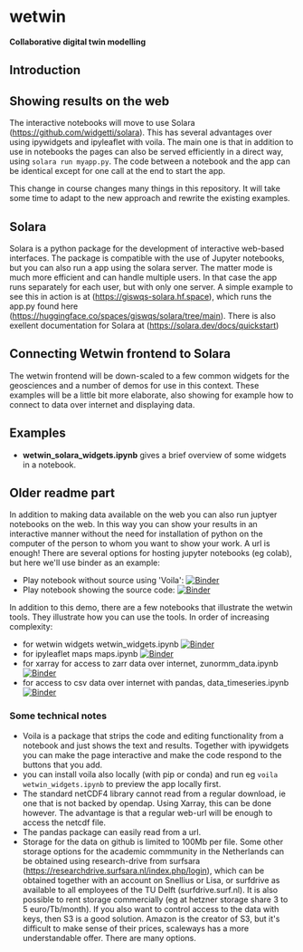 # wetwin
__Collaborative digital twin modelling__

## Introduction

## Showing results on the web

The interactive notebooks will move to use Solara (https://github.com/widgetti/solara). This has several advantages over using ipywidgets and ipyleaflet with voila. The main one is that in addition to use in notebooks the pages can also be served efficiently in a direct way, using `solara run myapp.py`. The code between a notebook and the app can be identical except for one call at the end to start the app.

This change in course changes many things in this repository. It will take some time to adapt to the new approach and rewrite the existing examples.

## Solara

Solara is a python package for the development of interactive web-based interfaces. The package is compatible with the use of Jupyter notebooks, but you can also run a app using the solara server. The matter mode is much more efficient and can handle multiple users. In that case the app runs separately for each user, but with only one server. A simple example to see this in action is at (https://giswqs-solara.hf.space), which runs the app.py found here (https://huggingface.co/spaces/giswqs/solara/tree/main). There is also exellent documentation for Solara at (https://solara.dev/docs/quickstart)

## Connecting Wetwin frontend to Solara

The wetwin frontend will be down-scaled to a few common widgets for the geosciences and a number of demos for use in this context. These examples will be a little bit more elaborate, also showing for example how to connect to data over internet and displaying data.

## Examples

- __wetwin_solara_widgets.ipynb__ gives a brief overview of some widgets in a notebook. 

## Older readme part

In addition to making data available on the web you can also run juptyer notebooks on the web. In this way you can show your results in an interactive manner without the need for installation of python on the computer of the person to whom you want to show your work. A url is enough! There are several options for hosting jupyter notebooks (eg colab), but here we'll use binder as an example: 

- Play notebook without source using 'Voila':
[![Binder](https://mybinder.org/badge_logo.svg)](https://mybinder.org/v2/gh/robot144/wetwin/HEAD?labpath=wetwin_dcsm_maps.ipynb) 
- Play notebook showing the source code: [![Binder](https://mybinder.org/badge_logo.svg)](https://mybinder.org/v2/gh/robot144/wetwin/HEAD?urlpath=voila%2Frender%2Fwetwin_dcsm_maps.ipynb)

In addition to this demo, there are a few notebooks that illustrate the wetwin tools. They illustrate how you can use the tools. In order of increasing complexity:

- for wetwin widgets wetwin_widgets.ipynb [![Binder](https://mybinder.org/badge_logo.svg)](https://mybinder.org/v2/gh/robot144/wetwin/HEAD?labpath=wetwin_widgets.ipynb)
- for ipyleaflet maps maps.ipynb [![Binder](https://mybinder.org/badge_logo.svg)](https://mybinder.org/v2/gh/robot144/wetwin/HEAD?labpath=maps.ipynb)
- for xarray for access to zarr data over internet, zunormm_data.ipynb [![Binder](https://mybinder.org/badge_logo.svg)](https://mybinder.org/v2/gh/robot144/wetwin/HEAD?labpath=zunormm_data.ipynb)
- for access to csv data over internet with pandas, data_timeseries.ipynb [![Binder](https://mybinder.org/badge_logo.svg)](https://mybinder.org/v2/gh/robot144/wetwin/HEAD?labpath=data_timeseries.ipynb)


### Some technical notes

- Voila is a package that strips the code and editing functionality from a notebook and just shows the text and results. Together with ipywidgets you can make the page interactive and make the code respond to the buttons that you add.
- you can install voila also locally (with pip or conda) and run eg `voila wetwin_widgets.ipynb` to preview the app locally first.
- The standard netCDF4 library cannot read from a regular download, ie one that is not backed by opendap. Using Xarray, this can be done however. The advantage is that a regular web-url will be enough to access the netcdf file. 
- The pandas package can easily read from a url.
- Storage for the data on github is limited to 100Mb per file. Some other storage options for the academic commmunity in the Netherlands can be obtained  using research-drive from surfsara (https://researchdrive.surfsara.nl/index.php/login), which can be obtained together with an account on Snellius or Lisa, or surfdrive as available to all employees of the TU Delft (surfdrive.surf.nl). It is also possible to rent storage commercially (eg at hetzner storage share 3 to 5 euro/Tb/month). If you also want to control access to the data with keys, then S3 is a good solution. Amazon is the creator of S3, but it's difficult to make sense of their prices, scaleways has a more understandable offer. There are many options.


